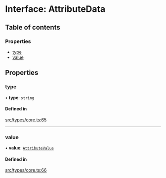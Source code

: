 # Interface: AttributeData

## Table of contents

### Properties

- [type](../wiki/AttributeData#type)
- [value](../wiki/AttributeData#value)

## Properties

### type

• **type**: `string`

#### Defined in

[src/types/core.ts:65](https://github.com/decisively-io/interview-sdk/blob/88201aefe0053753c57ed3533baaa60dd3f28a04/src/types/core.ts#L65)

___

### value

• **value**: [`AttributeValue`](../wiki/Exports#attributevalue)

#### Defined in

[src/types/core.ts:66](https://github.com/decisively-io/interview-sdk/blob/88201aefe0053753c57ed3533baaa60dd3f28a04/src/types/core.ts#L66)
